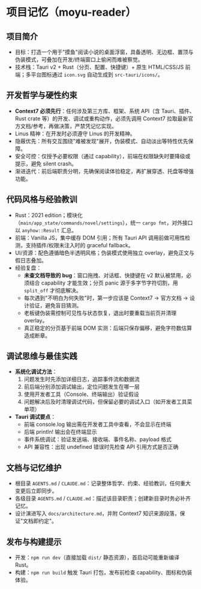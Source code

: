 # 项目记忆（moyu-reader）

## 项目简介
- 目标：打造一个用于"摸鱼"阅读小说的桌面浮窗，具备透明、无边框、置顶与伪装模式，可叠加在开发/终端窗口上偷闲而难被察觉。
- 技术栈：Tauri v2 + Rust（分页、配置、快捷键）+ 原生 HTML/CSS/JS 前端；多平台图标通过 `icon.svg` 自动生成到 `src-tauri/icons/`。

## 开发哲学与硬性约束
- **Context7 必须先行**：任何涉及第三方库、框架、系统 API（含 Tauri、插件、Rust crate 等）的开发、调试或重构动作，必须先调用 Context7 拉取最新官方文档/参考，再做决策，严禁凭记忆实现。
- Linus 精神：在开发时必须遵守 Linus 的开发精神。
- 隐蔽优先：所有交互围绕"难被发现"展开，伪装模式、自动淡出等特性优先保障。
- 安全可控：仅授予必要权限（通过 capability），前端在权限缺失时要降级或提示，避免 silent crash。
- 渐进迭代：前后端职责分明，先确保阅读体验稳定，再扩展穿透、托盘等增强功能。

## 代码风格与经验教训
- Rust：2021 edition；模块化（`main/app_state/commands/novel/settings`），统一 `cargo fmt`，对外接口以 `anyhow::Result` 汇总。
- 前端：Vanilla JS，集中缓存 DOM 引用；所有 Tauri API 调用前做可用性检测，支持插件/权限未注入时的 graceful fallback。
- UI/资源：配色遵循暗色半透明风格；伪装模式使用独立 overlay，避免正文与假日志叠加。
- 经验复盘：
  - **未查文档导致的 bug**：窗口拖拽、对话框、快捷键在 v2 默认被禁用，必须结合 capability 才能生效；分页 panic 源于多字节字符切割，用 `split_off` 才彻底解决。
  - 每次遇到"不明白为何失败"时，第一步应该是 Context7 → 官方文档 → 设计验证，避免盲目猜测。
  - 老板键伪装需控制可见性与状态恢复，退出时要重载当前页并清理 overlay。
  - 真正稳定的分页基于前端 DOM 实测：后端只保存偏移，避免字符数估算造成断章。

## 调试思维与最佳实践
- **系统化调试方法**：
  1. 问题发生时先添加详细日志，追踪事件流和数据流
  2. 前后端分别添加调试输出，定位问题发生在哪一层
  3. 使用开发者工具（Console、终端输出）验证假设
  4. 问题解决后及时清理调试代码，但保留必要的调试入口（如开发者工具菜单项）
- **Tauri 调试要点**：
  - 前端 console.log 输出需在开发者工具中查看，不会显示在终端
  - 后端 println! 输出会在终端显示
  - 事件系统调试：验证发送端、接收端、事件名称、payload 格式
  - API 兼容性：出现 undefined 错误时先检查 API 引用方式是否正确

## 文档与记忆维护
- 根目录 `AGENTS.md` / `CLAUDE.md`：记录整体哲学、约束、经验教训，任何重大变更后立即同步。
- 各级目录 `AGENTS.md` / `CLAUDE.md`：描述该目录职责；创建新目录时务必补齐记忆。
- 设计演进写入 `docs/architecture.md`，并附 Context7 知识来源段落，保证"文档即约定"。

## 发布与构建提示
- 开发：`npm run dev`（直接加载 `dist/` 静态资源），首启动可能重新编译 Rust。
- 构建：`npm run build` 触发 Tauri 打包，发布前检查 capability、图标和伪装体验。